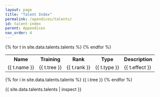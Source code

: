 ```yaml
---
layout: page
title: "Talent Index"
permalink: /apendices/talents/
id: talent-index
parent: Appendices
nav_order: 4
---
```


<table>
    <tr>
        <th>Name</th>
        <th>Training</th>
        <th>Rank</th>
        <th>Type</th>
        <th>Description</th>
    </tr>
{% for t in site.data.talents.talents %}
    <tr>
        <td>
        {{ t.name }}
        </td>
        <td>
        {{ t.tree }}
        </td>
        <td>
        {{ t.rank }}
        </td>
        <td>
        {{ t.type }}
        </td>
        <td>
        {{ t.effect }}
        </td>
    </tr>
{% endfor %}

</table>
<p>
{% for i in site.data.talents.talents %}
    {{ i.tree }}
{% endfor %}
</p>

<p>
    {{ site.data.talents.talents | inspect }}
</p>